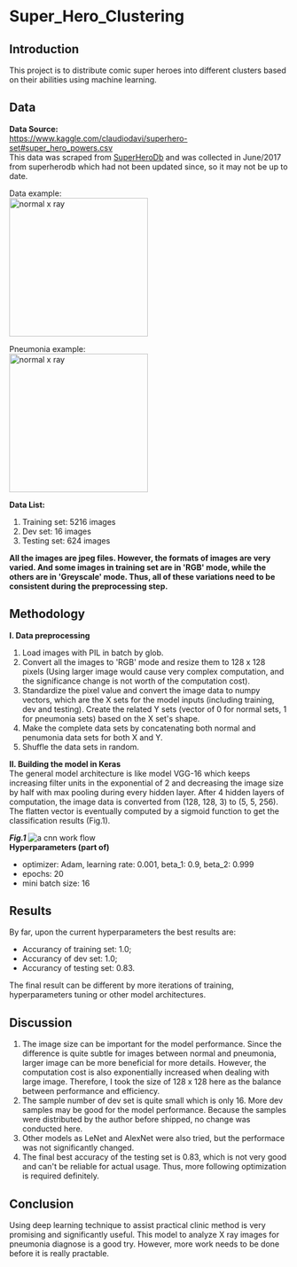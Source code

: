 # Super_Hero_Clustering
## Introduction
This project is to distribute comic super heroes into different clusters based on their abilities using machine learning.  

## Data  
**Data Source:**  
https://www.kaggle.com/claudiodavi/superhero-set#super_hero_powers.csv  
This data was scraped from <a href='https://www.superherodb.com/'>SuperHeroDb</a> and was collected in June/2017 from superherodb which  had not been updated since, so it may not be up to date.  

Data example:  
<img src='Normal_example.jpeg' alt='normal x ray' title='normal example' width=250px height=250px>  

Pneumonia example:  
<img src='Pneumonia_example.jpeg' alt='normal x ray' title='normal example' width=250px height=250px>  

**Data List:**
1.  Training set: 5216 images  
2.  Dev set: 16 images  
3.  Testing set: 624 images  

**All the images are jpeg files. However, the formats of images are very varied. And some images in training set are in 'RGB' mode, while the others are in 'Greyscale' mode. Thus, all of these variations need to be consistent during the preprocessing step.**  

## Methodology  
**I.  Data preprocessing**  
1.  Load images with PIL in batch by glob.  
2.  Convert all the images to 'RGB' mode and resize them to 128 x 128 pixels (Using larger image would cause very complex computation, and the significance change is not worth of the computation cost).  
3.  Standardize the pixel value and convert the image data to numpy vectors, which are the X sets for the model inputs (including training, dev and testing). Create the related Y sets (vector of 0 for normal sets, 1 for pneumonia sets) based on the X set's shape.  
4.  Make the complete data sets by concatenating both normal and penumonia data sets for both X and Y.  
5.  Shuffle the data sets in random.  

**II. Building the model in Keras**  
The general model architecture is like model VGG-16 which keeps increasing filter units in the exponential of 2 and decreasing the image size by half with max pooling during every hidden layer. After 4 hidden layers of computation, the image data is converted from (128, 128, 3) to (5, 5, 256). The flatten vector is eventually computed by a sigmoid function to get the classification results (Fig.1).  

**_Fig.1_** <img src='model.png' title='cnn model' alt='a cnn work flow'>  
**Hyperparameters (part of)**  
  * optimizer: Adam, learning rate: 0.001, beta_1: 0.9, beta_2: 0.999  
  * epochs: 20  
  * mini batch size: 16  

## Results  
By far, upon the current hyperparameters the best results are:  
  * Accurancy of training set: 1.0;  
  * Accurancy of dev set: 1.0;  
  * Accurancy of testing set: 0.83.  

The final result can be different by more iterations of training, hyperparameters tuning or other model architectures.    

## Discussion  
  1. The image size can be important for the model performance. Since the difference is quite subtle for images between normal and pneumonia, larger image can be more beneficial for more details. However, the computation cost is also exponentially increased when dealing with large image. Therefore, I took the size of 128 x 128 here as the balance between performance and efficiency.
  2. The sample number of dev set is quite small which is only 16. More dev samples may be good for the model performance. Because the samples were distributed by the author before shipped, no change was conducted here.  
  3. Other models as LeNet and AlexNet were also tried, but the performace was not significantly changed.  
  4. The final best accuracy of the testing set is 0.83, which is not very good and can't be reliable for actual usage. Thus, more following optimization is required definitely.  

## Conclusion  
Using deep learning technique to assist practical clinic method is very promising and significantly useful. This model to analyze X ray images for pneumonia diagnose is a good try. However, more work needs to be done before it is really practable. 
